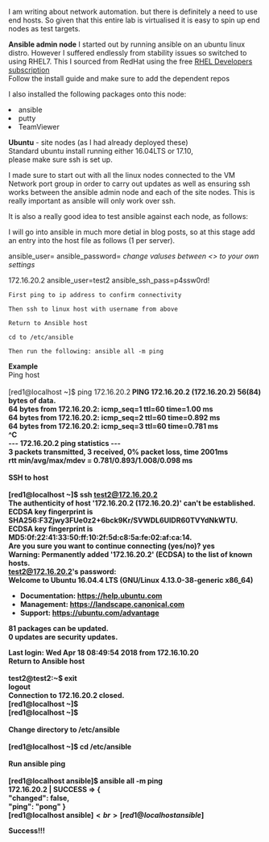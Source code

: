 I am writing about network automation. but there is definitely a need
to use end hosts. So given that this entire lab is virtualised it is
easy to spin up end nodes as test targets. 

<b>Ansible admin node</b>
I started out by running ansible on an ubuntu linux distro. However I
suffered endlessly from stability issues so switched to using RHEL7.
This I sourced from RedHat using the free 
<a href="https://developers.redhat.com/blog/2016/03/31/no-cost-rhel-developer-subscription-now-available/">RHEL Developers 
subscription</a>
<br>
Follow the install guide and make sure to add the dependent repos
   
I also installed the following packages onto this node:
<li>ansible</li>
<li>putty</li>
<li>TeamViewer</li>
    
<b>Ubuntu</b> - site nodes (as I had already deployed these)<br>
Standard ubuntu install running either 16.04LTS or 17.10, <br>
please make sure ssh is set up.

I made sure to start out with all the linux nodes connected to the
VM Network port group in order to carry out updates as well as ensuring
ssh works between the ansible admin node and each of the site nodes. 
This is really important as ansible will only work over ssh.
 
 It is also a really good idea to test ansible against each node, as
 follows:
 
 I will go into ansible in much more detial in blog posts, so at this stage 
 add an entry into the host file as follows (1 per server).
 
 <ip address> ansible_user=<username> ansible_password=<password>
 <i>change valuses between <> to your own settings</i>
    
 172.16.20.2 ansible_user=test2 ansible_ssh_pass=p4ssw0rd!
    
    First ping to ip address to confirm connectivity
    
    Then ssh to linux host with username from above
    
    Return to Ansible host
    
    cd to /etc/ansible
    
    Then run the following: ansible all -m ping

<b>Example</b><br>
Ping host<br>
<br>
[red1@localhost ~]$ ping 172.16.20.2<b>
PING 172.16.20.2 (172.16.20.2) 56(84) bytes of data.<br>
64 bytes from 172.16.20.2: icmp_seq=1 ttl=60 time=1.00 ms<br>
64 bytes from 172.16.20.2: icmp_seq=2 ttl=60 time=0.892 ms<br>
64 bytes from 172.16.20.2: icmp_seq=3 ttl=60 time=0.781 ms<br>
^C<br>
--- 172.16.20.2 ping statistics ---<br>
3 packets transmitted, 3 received, 0% packet loss, time 2001ms<br>
rtt min/avg/max/mdev = 0.781/0.893/1.008/0.098 ms<br>
   <br>
SSH to host<br>
   <br>
[red1@localhost ~]$ ssh test2@172.16.20.2<br>
The authenticity of host '172.16.20.2 (172.16.20.2)' can't be established.<br>
ECDSA key fingerprint is SHA256:F3Zjwy3FUe0z2+6bck9Kr/SVWDL6UlDR60TVYdNkWTU.<br>
ECDSA key fingerprint is MD5:0f:22:41:33:50:ff:10:2f:5d:c8:5a:fe:02:af:ca:14.<br>
Are you sure you want to continue connecting (yes/no)? yes<br>
Warning: Permanently added '172.16.20.2' (ECDSA) to the list of known hosts.<br>
test2@172.16.20.2's password: <br>
Welcome to Ubuntu 16.04.4 LTS (GNU/Linux 4.13.0-38-generic x86_64)

 * Documentation:  https://help.ubuntu.com
 * Management:     https://landscape.canonical.com
 * Support:        https://ubuntu.com/advantage

81 packages can be updated.<br>
0 updates are security updates.

Last login: Wed Apr 18 08:49:54 2018 from 172.16.10.20<br>
Return to Ansible host<br>
<br>
test2@test2:~$ exit<br>
logout<br>
Connection to 172.16.20.2 closed.<br>
[red1@localhost ~]$ <br>
[red1@localhost ~]$ <br>
<br>
Change directory to /etc/ansible<br>
<br>
[red1@localhost ~]$ cd /etc/ansible<br>
<br>
Run ansible ping<br>
<br>
[red1@localhost ansible]$ ansible all -m ping<br>
172.16.20.2 | SUCCESS => {<br>
    "changed": false, <br>
    "ping": "pong"
}<br>
[red1@localhost ansible]$<br> 
[red1@localhost ansible]$ <br>

Success!!!
